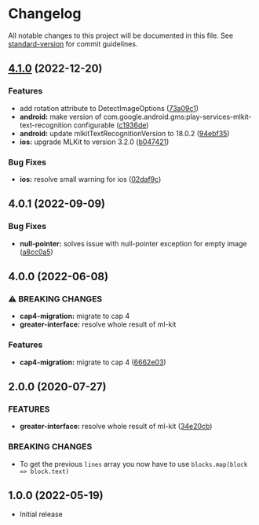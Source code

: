 # Changelog

All notable changes to this project will be documented in this file. See [standard-version](https://github.com/conventional-changelog/standard-version) for commit guidelines.

## [4.1.0](https://github.com/Pantrist-dev/capacitor-plugin-ml-kit-text-recognition/compare/v4.0.1...v4.1.0) (2022-12-20)


### Features

* add rotation attribute to DetectImageOptions ([73a09c1](https://github.com/Pantrist-dev/capacitor-plugin-ml-kit-text-recognition/commit/73a09c1cb89ca45aa7b014ec0cf6e477aa846842))
* **android:** make version of com.google.android.gms:play-services-mlkit-text-recognition configurable ([c1936de](https://github.com/Pantrist-dev/capacitor-plugin-ml-kit-text-recognition/commit/c1936de5c4efeaae96bccfcc7daeca0ed0487977))
* **android:** update mlkitTextRecognitionVersion to 18.0.2 ([94ebf35](https://github.com/Pantrist-dev/capacitor-plugin-ml-kit-text-recognition/commit/94ebf35ab3aa6887d3c4563e4ef0ae83bda17cc7))
* **ios:** upgrade MLKit to version 3.2.0 ([b047421](https://github.com/Pantrist-dev/capacitor-plugin-ml-kit-text-recognition/commit/b047421131c5ef7b4de828c7cd2c840a1b02c7a9))


### Bug Fixes

* **ios:** resolve small warning for ios ([02daf9c](https://github.com/Pantrist-dev/capacitor-plugin-ml-kit-text-recognition/commit/02daf9c412481690ec6023481ffa53088ee1fa48))

## 4.0.1 (2022-09-09)

### Bug Fixes

* **null-pointer:** solves issue with null-pointer exception for empty image ([a8cc0a5](https://github.com/Pantrist-dev/capacitor-plugin-ml-kit-text-recognition/commit/a8cc0a595c124592dbdb6bfca813e658999b37f9))

## 4.0.0 (2022-06-08)

### ⚠ BREAKING CHANGES

* **cap4-migration:** migrate to cap 4
* **greater-interface:** resolve whole result of ml-kit

### Features

* **cap4-migration:** migrate to cap 4 ([6662e03](https://github.com/Pantrist-dev/capacitor-plugin-ml-kit-text-recognition/commit/6662e032111298f858005b67b0d207a9800228ff))


## 2.0.0 (2020-07-27)

### FEATURES

* **greater-interface:** resolve whole result of ml-kit ([34e20cb](https://github.com/Pantrist-dev/capacitor-plugin-ml-kit-text-recognition/commit/34e20cb1c6b68a4dd8d5ce27ab9fcf0ebc6d3a59))

### BREAKING CHANGES

- To get the previous `lines` array you now have to use `blocks.map(block => block.text)`


## 1.0.0 (2022-05-19)

- Initial release